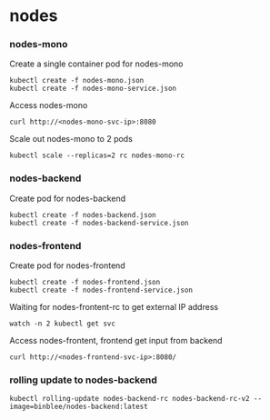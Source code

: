 # nodes

### nodes-mono

Create a single container pod for nodes-mono
```
kubectl create -f nodes-mono.json
kubectl create -f nodes-mono-service.json
```

Access nodes-mono
```
curl http://<nodes-mono-svc-ip>:8080
```

Scale out nodes-mono to 2 pods
```
kubectl scale --replicas=2 rc nodes-mono-rc
```

### nodes-backend

Create pod for nodes-backend
```
kubectl create -f nodes-backend.json
kubectl create -f nodes-backend-service.json
```

### nodes-frontend

Create pod for nodes-frontend
```
kubectl create -f nodes-frontend.json
kubectl create -f nodes-frontend-service.json
```

Waiting for nodes-frontent-rc to get external IP address
```
watch -n 2 kubectl get svc
```

Access nodes-frontent, frontend get input from backend
```
curl http://<nodes-frontend-svc-ip>:8080/
```

### rolling update to nodes-backend

```
kubectl rolling-update nodes-backend-rc nodes-backend-rc-v2 --image=binblee/nodes-backend:latest
```

